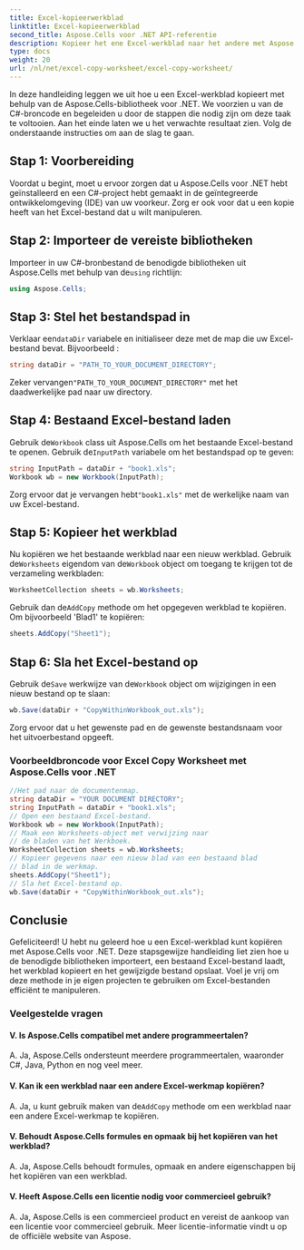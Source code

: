 ```yaml
---
title: Excel-kopieerwerkblad
linktitle: Excel-kopieerwerkblad
second_title: Aspose.Cells voor .NET API-referentie
description: Kopieer het ene Excel-werkblad naar het andere met Aspose.Cells voor .NET.
type: docs
weight: 20
url: /nl/net/excel-copy-worksheet/excel-copy-worksheet/
---
```


In deze handleiding leggen we uit hoe u een Excel-werkblad kopieert met behulp van de Aspose.Cells-bibliotheek voor .NET. We voorzien u van de C#-broncode en begeleiden u door de stappen die nodig zijn om deze taak te voltooien. Aan het einde laten we u het verwachte resultaat zien. Volg de onderstaande instructies om aan de slag te gaan.

## Stap 1: Voorbereiding

Voordat u begint, moet u ervoor zorgen dat u Aspose.Cells voor .NET hebt geïnstalleerd en een C#-project hebt gemaakt in de geïntegreerde ontwikkelomgeving (IDE) van uw voorkeur. Zorg er ook voor dat u een kopie heeft van het Excel-bestand dat u wilt manipuleren.

## Stap 2: Importeer de vereiste bibliotheken

 Importeer in uw C#-bronbestand de benodigde bibliotheken uit Aspose.Cells met behulp van de`using` richtlijn:

```csharp
using Aspose.Cells;
```

## Stap 3: Stel het bestandspad in

 Verklaar een`dataDir` variabele en initialiseer deze met de map die uw Excel-bestand bevat. Bijvoorbeeld :

```csharp
string dataDir = "PATH_TO_YOUR_DOCUMENT_DIRECTORY";
```

 Zeker vervangen`"PATH_TO_YOUR_DOCUMENT_DIRECTORY"` met het daadwerkelijke pad naar uw directory.

## Stap 4: Bestaand Excel-bestand laden

 Gebruik de`Workbook` class uit Aspose.Cells om het bestaande Excel-bestand te openen. Gebruik de`InputPath` variabele om het bestandspad op te geven:

```csharp
string InputPath = dataDir + "book1.xls";
Workbook wb = new Workbook(InputPath);
```

 Zorg ervoor dat je vervangen hebt`"book1.xls"` met de werkelijke naam van uw Excel-bestand.

## Stap 5: Kopieer het werkblad

 Nu kopiëren we het bestaande werkblad naar een nieuw werkblad. Gebruik de`Worksheets` eigendom van de`Workbook` object om toegang te krijgen tot de verzameling werkbladen:

```csharp
WorksheetCollection sheets = wb.Worksheets;
```

 Gebruik dan de`AddCopy` methode om het opgegeven werkblad te kopiëren. Om bijvoorbeeld 'Blad1' te kopiëren:

```csharp
sheets.AddCopy("Sheet1");
```

## Stap 6: Sla het Excel-bestand op

 Gebruik de`Save` werkwijze van de`Workbook` object om wijzigingen in een nieuw bestand op te slaan:

```csharp
wb.Save(dataDir + "CopyWithinWorkbook_out.xls");
```

Zorg ervoor dat u het gewenste pad en de gewenste bestandsnaam voor het uitvoerbestand opgeeft.

### Voorbeeldbroncode voor Excel Copy Worksheet met Aspose.Cells voor .NET 

```csharp
//Het pad naar de documentenmap.
string dataDir = "YOUR DOCUMENT DIRECTORY";
string InputPath = dataDir + "book1.xls";
// Open een bestaand Excel-bestand.
Workbook wb = new Workbook(InputPath);
// Maak een Worksheets-object met verwijzing naar
// de bladen van het Werkboek.
WorksheetCollection sheets = wb.Worksheets;
// Kopieer gegevens naar een nieuw blad van een bestaand blad
// blad in de werkmap.
sheets.AddCopy("Sheet1");
// Sla het Excel-bestand op.
wb.Save(dataDir + "CopyWithinWorkbook_out.xls");
```

## Conclusie

Gefeliciteerd! U hebt nu geleerd hoe u een Excel-werkblad kunt kopiëren met Aspose.Cells voor .NET. Deze stapsgewijze handleiding liet zien hoe u de benodigde bibliotheken importeert, een bestaand Excel-bestand laadt, het werkblad kopieert en het gewijzigde bestand opslaat. Voel je vrij om deze methode in je eigen projecten te gebruiken om Excel-bestanden efficiënt te manipuleren.

### Veelgestelde vragen

#### V. Is Aspose.Cells compatibel met andere programmeertalen?

A. Ja, Aspose.Cells ondersteunt meerdere programmeertalen, waaronder C#, Java, Python en nog veel meer.

#### V. Kan ik een werkblad naar een andere Excel-werkmap kopiëren?

A.  Ja, u kunt gebruik maken van de`AddCopy` methode om een werkblad naar een andere Excel-werkmap te kopiëren.

#### V. Behoudt Aspose.Cells formules en opmaak bij het kopiëren van het werkblad?

A. Ja, Aspose.Cells behoudt formules, opmaak en andere eigenschappen bij het kopiëren van een werkblad.

#### V. Heeft Aspose.Cells een licentie nodig voor commercieel gebruik?

A. Ja, Aspose.Cells is een commercieel product en vereist de aankoop van een licentie voor commercieel gebruik. Meer licentie-informatie vindt u op de officiële website van Aspose.